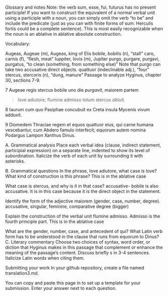 Glossary and notes
Note: the verb sum, esse, fui, futurus has no present participle! If you want to construct the equivalent of a normal verbal unit using a participle with a noun, you can simply omit the verb “to be” and include the predicate (just as you can with finite forms of sum: Herculis fortis could be a complete sentence). This is most easily recognizable when the noun is an ablative in ablative absolute construction.

Vocabulary:

Augeas, Augeae (m), Augeas, king of Elis
bobile, bobilis (n), “stall”
caro, carnis (f), “flesh, meat”
Iuppiter, Iovis (m), Jupiter
purgo, purgare, purgavi, purgatus, “to clean (something, from something else)” Note that purgo can take two accusative direct objects.
quattuor (indeclinable adj.), “four”
stercus, stercoris (n), “dung, manure”
Passage to analyze
Hyginus, chapter 30, sections 7-9.


7 Augeae regis stercus bobile uno die *purgavit*, 
maiorem partem 
> Iove adiutore; 
> flumine admisso 
totum stercus *abluit*.

8 taurum cum quo Pasiphae concubuit ex Creta insula Mycenis vivum adduxit.

9 Diomedem Thraciae regem et equos quattuor eius, qui carne humana vescebantur, cum Abdero famulo interfecit; equorum autem nomina Podargus Lampon Xanthus Dinus.

A. Grammatical analysis
Place each verbal idea (clause, indirect statement, participial expression) on a separate line, indented to show its level of subordination. Italicize the verb of each unit by surrounding it with asterisks.

B. Grammatical questions
In the phrase, Iove adiutore, what case is Iove? What kind of construction is this phrase? This is in the ablative case

What case is stercus, and why is it in that case? accusative- bobile is also accusative. It is in this case because it is the direct object in the statement.

Identify the form of the adjective maiorem (gender, case, number, degree). accusative, singular, feminine, comparative degree (bigger) 

Explain the construction of the verbal unit flumine admisso. Admisso is the fourth principle part. This is in the ablative case 

What are the gender, number, case, and antecedent of qui?
What Latin verb form has to be understood in the clause that runs from equorum to Dinus?
C. Literary commentary
Choose two choices of syntax, word order, or diction that Hyginus makes in this passage that complement or enhance the meaning of the passage’s content. Discuss briefly s in 3-4 sentences. Italicize Latin words when citing them.

Submitting your work
In your github repository, create a file named translation3.md.

You can copy and paste this page in to set up a template for your submission. Enter your answer next to each question.
